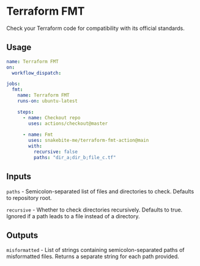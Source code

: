 # Terraform FMT

Check your Terraform code for compatibility with its official standards. 

## Usage
```yaml
name: Terraform FMT
on:
  workflow_dispatch:

jobs:
  fmt:
    name: Terraform FMT
    runs-on: ubuntu-latest

    steps:
      - name: Checkout repo
        uses: actions/checkout@master
        
      - name: Fmt
        uses: snakebite-me/terraform-fmt-action@main
        with:
          recursive: false
          paths: "dir_a;dir_b;file_c.tf"

```

## Inputs
`paths` - Semicolon-separated list of files and directories to check. Defaults to repository root.

`recursive` - Whether to check directories recursively. Defaults to true. Ignored if a path leads to a file instead of a directory.

## Outputs
`misformatted` - List of strings containing semicolon-separated paths of misformatted files. Returns a separate string for each path provided.